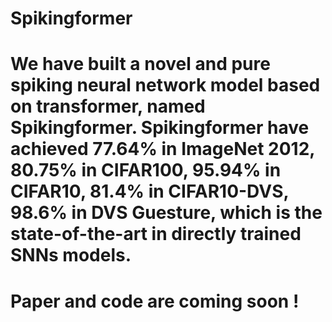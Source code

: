 # Spikingformer
# We have built a novel and pure spiking neural network model based on transformer, named Spikingformer. Spikingformer have achieved 77.64% in ImageNet 2012, 80.75% in CIFAR100, 95.94% in CIFAR10, 81.4% in CIFAR10-DVS, 98.6% in DVS Guesture,  which is the state-of-the-art in directly trained SNNs models.
# Paper and code are coming soon !
